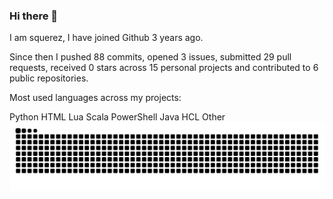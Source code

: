 ### Hi there 👋

I am squerez, I have joined Github 3 years ago.

Since then I pushed 88 commits, opened 3 issues, submitted 29 pull requests, received 0 stars across 15 personal projects and contributed to 6 public repositories.

Most used languages across my projects:

 Python  HTML  Lua  Scala  PowerShell  Java  HCL  Other 
<picture>
  <source media="(prefers-color-scheme: dark)" srcset="https://raw.githubusercontent.com/squerez/squerez/output/github-contribution-grid-snake-dark.svg">
  <img alt="github contribution grid snake animation" src="https://raw.githubusercontent.com/squerez/squerez/output/github-contribution-grid-snake-dark.svg">
</picture>
